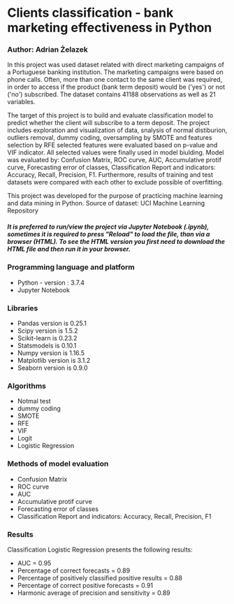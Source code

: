# Clients classification - bank marketing effectiveness in Python
### Author: Adrian Żelazek

In this project was used dataset related with direct marketing campaigns of a Portuguese banking institution. The marketing campaigns were based on phone calls. Often, more than one contact to the same client was required, in order to access if the product (bank term deposit) would be ('yes') or not ('no') subscribed. The dataset contains 41188 observations as well as 21 variables. 

The target of this project is to build and evaluate classification model to predict whether the client will subscribe to a term deposit. The project includes exploration and visualization of data, snalysis of normal distiburion, outliers removal, dummy coding, oversampling by SMOTE and features selection by RFE selected features were evaluated based on p-value and VIF indicator. All selected values were finally used in model biulding. Model was evaluated by: Confusion Matrix, ROC curve, AUC, Accumulative protif curve, Forecasting error of classes, Classification Report and indicators: Accuracy, Recall, Precision, F1. Furthermore, results of training and test datasets were compared with each other to exclude possible of overfitting.

This project was developed for the purpose of practicing machine learning and data mining in Python.
Source of dataset: UCI Machine Learning Repository

##### It is preferred to run/view the project via Jupyter Notebook (.ipynb), sometimes it is required to press "Reload" to load the file, than via a browser (HTML). To see the HTML version you first need to download the HTML file and then run it in your browser.

### Programming language and platform
* Python - version : 3.7.4
* Jupyter Notebook

### Libraries
* Pandas version is 0.25.1
* Scipy version is 1.5.2
* Scikit-learn is 0.23.2
* Statsmodels is 0.10.1
* Numpy version is 1.16.5
* Matplotlib version is 3.1.2
* Seaborn version is 0.9.0

### Algorithms
* Notmal test
* dummy coding
* SMOTE
* RFE
* VIF
* Logit
* Logistic Regression

### Methods of model evaluation
* Confusion Matrix 
* ROC curve
* AUC
* Accumulative protif curve
* Forecasting error of classes
* Classification Report and indicators: Accuracy, Recall, Precision, F1

### Results
Classification Logistic Regression presents the following results:
* AUC = 0.95
* Percentage of correct forecasts = 0.89
* Percentage of positively classified positive results = 0.88
* Percentage of correct positive forecasts = 0.91
* Harmonic average of precision and sensitivity = 0.89


